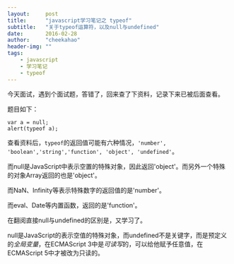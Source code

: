 ```yaml
---
layout:     post
title:      "javascript学习笔记之 typeof"
subtitle:   "关于typeof运算符，以及null与undefined"
date:       2016-02-28
author:     "cheekahao"
header-img: ""
tags:
    - javascript
    - 学习笔记
    - typeof
---
```





今天面试，遇到个面试题，答错了，回来查了下资料，记录下来已被后面查看。

题目如下：

```
var a = null;
alert(typeof a);
```

查看资料后，`typeof`的返回值可能有六种情况，`'number', 'boolean','string','function', 'object', 'undefined'`。

而null是JavaScript中表示空置的特殊对象，因此返回'object'。而另外一个特殊的对象Array返回的也是'object'。

而NaN、Infinity等表示特殊数字的返回值的是'number'。

而eval、Date等内置函数，返回的是'function'。

在翻阅直接null与undefined的区别是，又学习了。

null是JavaScript的表示空值的特殊对象，而undefined不是关键字，而是预定义的*全局变量*，在ECMAScript 3中是*可读写*的，可以给他赋予任意值，在ECMAScript 5中才被改为只读的。



